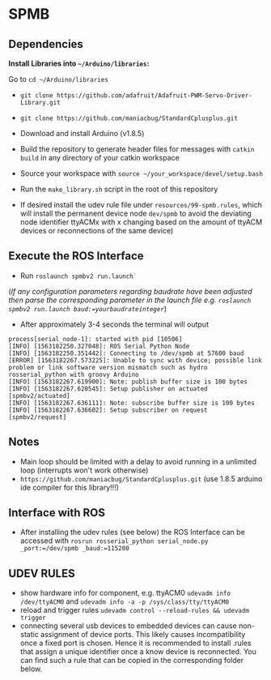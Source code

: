 # SPMB

## Dependencies
**Install Libraries into `~/Arduino/libraries`:**

Go to `cd ~/Arduino/libraries`

- `git clone https://github.com/adafruit/Adafruit-PWM-Servo-Driver-Library.git`

- `git clone https://github.com/maniacbug/StandardCplusplus.git`

- Download and install Arduino (v1.8.5)

- Build the repository to generate header files for messages with `catkin build` in any directory of your catkin workspace

- Source your workspace with `source ~/your_workspace/devel/setup.bash`

- Run the `make_library.sh` script in the root of this repository

- If desired install the udev rule file under `resources/99-spmb.rules`, which will install the permanent device node `dev/spmb` to avoid the deviating node identifier ttyACMx with x changing based on the amount of ttyACM devices or reconnections of the same device) 

## Execute the ROS Interface

- Run `roslaunch spmbv2 run.launch`

(*If any configuration parameters regarding baudrate have been adjusted then parse the corresponding parameter in the launch file e.g. `roslaunch spmbv2 run.launch baud:=yourbaudrateinteger`*)

- After approximately 3-4 seconds the terminal will output 

```
process[serial_node-1]: started with pid [10506]
[INFO] [1563182250.327048]: ROS Serial Python Node
[INFO] [1563182250.351442]: Connecting to /dev/spmb at 57600 baud
[ERROR] [1563182267.573225]: Unable to sync with device; possible link problem or link software version mismatch such as hydro rosserial_python with groovy Arduino
[INFO] [1563182267.619900]: Note: publish buffer size is 100 bytes
[INFO] [1563182267.620545]: Setup publisher on actuated [spmbv2/actuated]
[INFO] [1563182267.636111]: Note: subscribe buffer size is 100 bytes
[INFO] [1563182267.636602]: Setup subscriber on request [spmbv2/request]
```

## Notes
- Main loop should be limited with a delay to avoid running in a unlimited loop (interrupts won't work otherwise)
- ```https://github.com/maniacbug/StandardCplusplus.git``` (use 1.8.5 arduino ide compiler for this library!!!)

## Interface with ROS
- After installing the udev rules (see below) the ROS Interface can be accessed with 
```rosrun rosserial_python serial_node.py _port:=/dev/spmb _baud:=115200```

## UDEV RULES
- show hardware info for component, e.g. ttyACM0 ``` udevadm info /dev/ttyACM0 ``` and ```udevadm info -a -p /sys/class/tty/ttyACM0 ```
- reload and trigger rules ```udevadm control --reload-rules && udevadm trigger```
- connecting several usb devices to embedded devices can cause non-static assignment of device ports. This likely causes incompatibility once a fixed port is chosen. Hence it is recommended to install .rules that assign a unique identifier once a know device is reconnected. You can find such a rule that can be copied in the corresponding folder below.